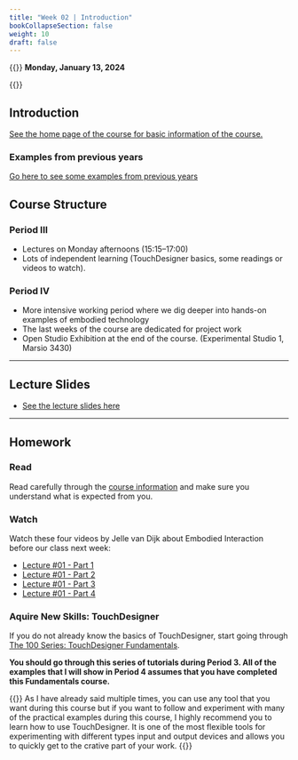 ```yaml
---
title: "Week 02 | Introduction"
bookCollapseSection: false
weight: 10
draft: false
---
```


{{<hint info>}}
**Monday, January 13, 2024**


{{</hint>}}

## Introduction

[See the home page of the course for basic information of the course.](../)

### Examples from previous years

[Go here to see some examples from previous years](../showcase/)

## Course Structure

### Period III

- Lectures on Monday afternoons (15:15–17:00)
- Lots of independent learning (TouchDesigner basics, some readings or videos to watch).

### Period IV

- More intensive working period where we dig deeper into hands-on examples of embodied technology
- The last weeks of the course are dedicated for project work
- Open Studio Exhibition at the end of the course. (Experimental Studio 1, Marsio 3430)

---

## Lecture Slides

- [See the lecture slides here](https://miro.com/app/board/uXjVLuwoakI=/)

---

## Homework

### Read

Read carefully through the [course information](../) and make sure you understand what is expected from you.

### Watch

Watch these four videos by Jelle van Dijk about Embodied Interaction before our class next week:

- [Lecture #01 - Part 1](https://www.youtube.com/watch?v=6xnkWx7-jgo)
- [Lecture #01 - Part 2](https://www.youtube.com/watch?v=tHQK2M1ercA)
- [Lecture #01 - Part 3](https://www.youtube.com/watch?v=ouwVFeM3RoU)
- [Lecture #01 - Part 4](https://www.youtube.com/watch?v=nUZUbHQ4Xjg)

### Aquire New Skills: TouchDesigner

If you do not already know the basics of TouchDesigner, start going through [The 100 Series: TouchDesigner Fundamentals](https://learn.derivative.ca/courses/100-fundamentals/). 

**You should go through this series of tutorials during Period 3. All of the examples that I will show in Period 4 assumes that you have completed this Fundamentals course.**

{{<hint info>}}
As I have already said multiple times, you can use any tool that you want during this course but if you want to follow and experiment with many of the practical examples during this course, I highly recommend you to learn how to use TouchDesigner. It is one of the most flexible tools for experimenting with different types input and output devices and allows you to quickly get to the crative part of your work.
{{</hint>}}